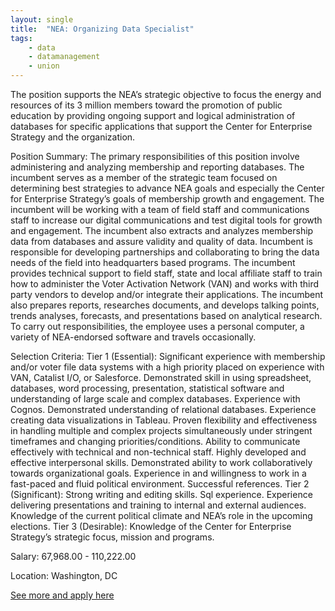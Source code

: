 ```yaml
---
layout: single
title:  "NEA: Organizing Data Specialist"
tags: 
    - data
    - datamanagement
    - union
---
```



The position supports the NEA’s strategic objective to focus the energy and resources of its 3 million members toward the promotion of public education by providing ongoing support and logical administration of databases for specific applications that support the Center for Enterprise Strategy and the organization.


Position Summary: The primary responsibilities of this position involve administering and analyzing membership and reporting databases. The incumbent serves as a member of the strategic team focused on determining best strategies to advance NEA goals and especially the Center for Enterprise Strategy’s goals of membership growth and engagement. The incumbent will be working with a team of field staff and communications staff to increase our digital communications and test digital tools for growth and engagement. The incumbent also extracts and analyzes membership data from databases and assure validity and quality of data. Incumbent is responsible for developing partnerships and collaborating to bring the data needs of the field into headquarters based programs. The incumbent provides technical support to field staff, state and local affiliate staff to train how to administer the Voter Activation Network (VAN) and works with third party vendors to develop and/or integrate their applications. The incumbent also prepares reports, researches documents, and develops talking points, trends analyses, forecasts, and presentations based on analytical research. To carry out responsibilities, the employee uses a personal computer, a variety of NEA-endorsed software and travels occasionally.


Selection Criteria: Tier 1 (Essential): Significant experience with membership and/or voter file data systems with a high priority placed on experience with VAN, Catalist I/O, or Salesforce. Demonstrated skill in using spreadsheet, databases, word processing, presentation, statistical software and understanding of large scale and complex databases. Experience with Cognos. Demonstrated understanding of relational databases. Experience creating data visualizations in Tableau. Proven flexibility and effectiveness in handling multiple and complex projects simultaneously under stringent timeframes and changing priorities/conditions. Ability to communicate effectively with technical and non-technical staff. Highly developed and effective interpersonal skills. Demonstrated ability to work collaboratively towards organizational goals. Experience in and willingness to work in a fast-paced and fluid political environment. Successful references. Tier 2 (Significant): Strong writing and editing skills. Sql experience. Experience delivering presentations and training to internal and external audiences. Knowledge of the current political climate and NEA’s role in the upcoming elections. Tier 3 (Desirable): Knowledge of the Center for Enterprise Strategy’s strategic focus, mission and programs.


Salary: 67,968.00 - 110,222.00

Location: Washington, DC


[See more and apply here](https://nea.silkroad.com/epostings/index.cfm?fuseaction=app.jobinfo&id=23&jobid=291614&company_id=15801&version=1&source=ONLINE&JobOwner=1015912&level=levelid1&levelid1=24967&startflag=2)
